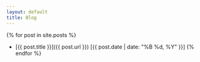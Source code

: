 ```yaml
---
layout: default
title: Blog
---
```


{% for post in site.posts %}
* [{{ post.title }}]({{ post.url }}) [{{ post.date | date: "%B %d, %Y" }}]
{% endfor %}